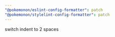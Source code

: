```yaml
---
"@pokemonon/eslint-config-formatter": patch
"@pokemonon/stylelint-config-formatter": patch
---
```


switch indent to 2 spaces
